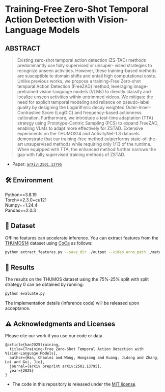 # Training-Free Zero-Shot Temporal Action Detection with Vision-Language Models

<!--
[Michaël Defferrard](https://deff.ch),
[Kirell Benzi](https://kirellbenzi.com),
[Pierre Vandergheynst](https://people.epfl.ch/pierre.vandergheynst),
[Xavier Bresson](https://www.ntu.edu.sg/home/xbresson). 
International Society for Music Information Retrieval Conference (ISMIR), 2017.\
-->

## ABSTRACT

> Existing zero-shot temporal action detection (ZS-TAD) 
> methods predominantly use fully supervised or unsuper-
> vised strategies to recognize unseen activities. However, 
> these training-based methods are susceptible to domain 
> shifts and entail high computational costs. Unlike previous 
> works, we propose a training-Free Zero-shot temporal Action 
> Detection (FreeZAD) method, leveraging image-pretrained 
> vision-language models (VLMs) to directly classify and 
> localize unseen activities within untrimmed videos. We 
> mitigate the need for explicit temporal modeling and reliance 
> on pseudo-label quality by designing the Logarithmic decay 
> weighted Outer-Inner-Contrastive Score (LogOIC) and 
> frequency-based actionness calibration. Furthermore, we 
> introduce a test-time adaptation (TTA) strategy using 
> Prototype-Centric Sampling (PCS) to expand FreeZAD, enabling 
> VLMs to adapt more effectively for ZSTAD. Extensive experiments 
> on the THUMOS14 and ActivityNet-1.3 datasets demonstrate that
> our training-free method outperforms state-of-the-art unsupervised 
> methods while requiring only 1/13 of the runtime. When equipped 
> with TTA, the enhanced method further narrows the gap with fully 
> supervised training methods of ZSTAD.

* Paper: [`arXiv:2501.13795`](https://arxiv.org/abs/2501.13795)

## 🛠 Environment
Python==3.8.19  
Torch==2.3.0+cu121  
Numpy==1.24.4  
Pandas==2.0.3

## :movie_camera: Dataset

Offline features can accelerate inference. You can extract features from the [THUMOS14] dataset using [CoCa] as follows:
```bash
python extract_features.py --save_dir ./output --video_anno_path ./meta/thumos_annotations.json --video_path_file ./videos
```
[THUMOS14]:https://www.crcv.ucf.edu/THUMOS14/home.html
[CoCa]: https://arxiv.org/abs/2205.01917

## 🚀 Results

The results on the THUMOS dataset using the 75%-25% split with split strategy 0 can be obtained by running:
```bash
python evaluate.py
```
The implementation details (inference code) will be released upon acceptance.


## :warning: Acknowledgments and Licenses

Please cite our work if you use our code or data.

```
@article{han2025training,
  title={Training-Free Zero-Shot Temporal Action Detection with Vision-Language Models},
  author={Han, Chaolei and Wang, Hongsong and Kuang, Jidong and Zhang, Lei and Gui, Jie},
  journal={arXiv preprint arXiv:2501.13795},
  year={2025}
}
```

* The code in this repository is released under the [MIT license](LICENSE.txt).

